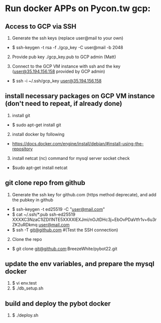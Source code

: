 # Run docker APPs on Pycon.tw gcp:

## Access to GCP via SSH
1. Generate the ssh keys (replace user@mail to your own)
  - $ ssh-keygen -t rsa -f ./gcp_key -C user@mail -b 2048

2. Provide  pub key ./gcp_key.pub to GCP admin (Matt) 

3. Connect to the GCP VM instance with ssh and the key (user@35.194.156.158 provided by GCP admin)
  - $ ssh -i ~/.ssh/gcp_key user@35.194.156.158

## install necessary packages on GCP VM instance (don't need to repeat, if already done)
1. install git
  - $ sudo apt-get install git

2. install docker by following 
  - https://docs.docker.com/engine/install/debian/#install-using-the-repository

3. install netcat (nc) command for mysql server socket check
  - $sudo apt-get install netcat


## git clone repo from github
1. Generate the ssh key for github.com (https method deprecate), and add the pubkey in github
  - $ ssh-keygen -t ed25519 -C "user@mail.com"
  - $ cat ~/.ssh/*.pub
ssh-ed25519 XXXXC3NzaC1lZDI1NTE5XXXXIEXJmi/nOJtDHc3j+EbOvPDaVtfr1v+6u3rZK2uRDkmq user@mail.com
  - $ ssh -T git@github.com  #(Test the SSH connection)
2. Clone the repo  
  - $ git clone git@github.com:BreezeWhite/pybot22.git

## update the env variables, and prepare the mysql docker
1. $ vi env.test
2. $ ./db_setup.sh

## build and deploy the pybot docker
1. $ ./deploy.sh



